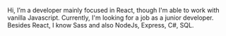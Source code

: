 Hi, I’m a developer mainly focused in React, though I'm able to work with vanilla Javascript.
Currently, I'm looking for a job as a junior developer.
Besides React, I know Sass and also NodeJs, Express, C#, SQL.
